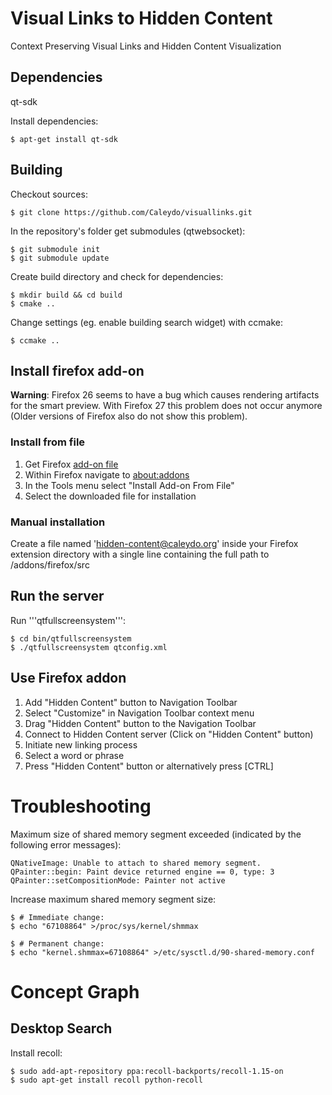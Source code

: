 # Visual Links to Hidden Content

Context Preserving Visual Links and Hidden Content Visualization


## Dependencies

qt-sdk

Install dependencies:

    $ apt-get install qt-sdk

## Building

Checkout sources:

    $ git clone https://github.com/Caleydo/visuallinks.git

In the repository's folder get submodules (qtwebsocket):

    $ git submodule init
    $ git submodule update

Create build directory and check for dependencies:

    $ mkdir build && cd build
    $ cmake ..

Change settings (eg. enable building search widget) with ccmake:

    $ ccmake ..

## Install firefox add-on

**Warning**: Firefox 26 seems to have a bug which causes rendering artifacts for the smart preview. With Firefox 27 this problem does not occur anymore (Older versions of Firefox also do not show this problem).

### Install from file

1. Get Firefox [add-on file](https://github.com/Caleydo/visuallinks/blob/master/addons/firefox/hidden-content.xpi?raw=true)
2. Within Firefox navigate to [about:addons](about:addons)
3. In the Tools menu select "Install Add-on From File"
4. Select the downloaded file for installation

### Manual installation

Create a file named 'hidden-content@caleydo.org' inside your Firefox extension directory with a single line containing the full path to <your-source-directory>/addons/firefox/src

## Run the server

Run '''qtfullscreensystem''':

    $ cd bin/qtfullscreensystem
    $ ./qtfullscreensystem qtconfig.xml

## Use Firefox addon

1. Add "Hidden Content" button to Navigation Toolbar
  1. Select "Customize" in Navigation Toolbar context menu
  2. Drag "Hidden Content" button to the Navigation Toolbar
2. Connect to Hidden Content server (Click on "Hidden Content" button)
3. Initiate new linking process
  1. Select a word or phrase
  2. Press "Hidden Content" button or alternatively press [CTRL]

# Troubleshooting

Maximum size of shared memory segment exceeded (indicated by the following error
messages):

    QNativeImage: Unable to attach to shared memory segment.
    QPainter::begin: Paint device returned engine == 0, type: 3
    QPainter::setCompositionMode: Painter not active

Increase maximum shared memory segment size:

    $ # Immediate change:
    $ echo "67108864" >/proc/sys/kernel/shmmax

    $ # Permanent change:
    $ echo "kernel.shmmax=67108864" >/etc/sysctl.d/90-shared-memory.conf

# Concept Graph

## Desktop Search

Install recoll:

    $ sudo add-apt-repository ppa:recoll-backports/recoll-1.15-on
    $ sudo apt-get install recoll python-recoll
